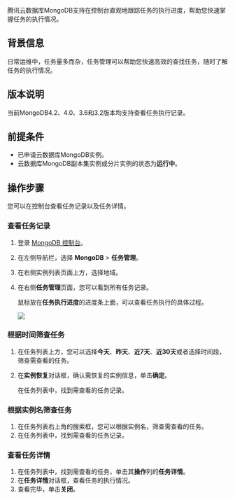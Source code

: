 腾讯云数据库MongoDB支持在控制台直观地跟踪任务的执行进度，帮助您快速掌握任务的执行情况。

## 背景信息

日常运维中，任务量多而杂，任务管理可以帮助您快速高效的查找任务，随时了解任务的执行情况。

## 版本说明

当前MongoDB4.2、4.0、3.6和3.2版本均支持查看任务执行记录。

## 前提条件

- 已申请云数据库MongoDB实例。
- 云数据库MongoDB副本集实例或分片实例的状态为**运行中**。

## 操作步骤

您可以在控制台查看任务记录以及任务详情。

### 查看任务记录

1. 登录 [MongoDB 控制台](https://console.cloud.tencent.com/mongodb)。

2. 在左侧导航栏，选择 **MongoDB** > **任务管理**。

3. 在右侧实例列表页面上方，选择地域。

4. 在右侧**任务管理**页面，您可以看到所有任务记录。

   鼠标放在**任务执行进度**的进度条上面，可以查看任务执行的具体过程。

   ![](https://qcloudimg.tencent-cloud.cn/raw/c9d08c2774ea8cd4c24de5aadc81a69b.png)

### **根据时间筛查任务**

1. 在任务列表上方，您可以选择**今天**、**昨天**、**近7天**、**近30天**或者选择时间段，筛查需查看的任务。

2. 在**实例恢复**对话框，确认需恢复的实例信息，单击**确定**。

   在任务列表中，找到需查看的任务记录。

### **根据实例名筛查任务**

1. 在任务列表右上角的搜索框，您可以根据实例名，筛查需查看的任务。
2. 在任务列表中，找到需查看的任务记录。

### 查看任务详情

1. 在任务列表中，找到需查看的任务，单击其**操作**列的**任务详情**。
2. 在**任务详情**对话框，查看任务的执行情况。
3. 查看完毕，单击**关闭**。


